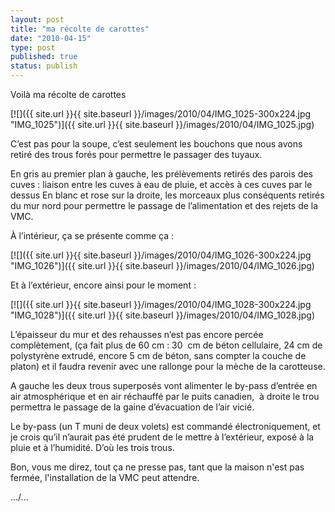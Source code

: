 ```yaml
---
layout: post
title: "ma récolte de carottes"
date: "2010-04-15"
type: post
published: true
status: publish
---
```


Voilà ma récolte de carottes

[![]({{ site.url }}{{ site.baseurl }}/images/2010/04/IMG_1025-300x224.jpg "IMG_1025")]({{ site.url }}{{ site.baseurl }}/images/2010/04/IMG_1025.jpg)

C’est pas pour la soupe, c’est seulement les bouchons que nous avons retiré des trous forés pour permettre le passager des tuyaux.

En gris au premier plan à gauche, les prélèvements retirés des parois des cuves : liaison entre les cuves à eau de pluie, et accès à ces cuves par le dessus En blanc et rose sur la droite, les morceaux plus conséquents retirés du mur nord pour permettre le passage de l’alimentation et des rejets de la VMC.

À l’intérieur, ça se présente comme ça :

[![]({{ site.url }}{{ site.baseurl }}/images/2010/04/IMG_1026-300x224.jpg "IMG_1026")]({{ site.url }}{{ site.baseurl }}/images/2010/04/IMG_1026.jpg)

Et à l’extérieur, encore ainsi pour le moment :

[![]({{ site.url }}{{ site.baseurl }}/images/2010/04/IMG_1028-300x224.jpg "IMG_1028")]({{ site.url }}{{ site.baseurl }}/images/2010/04/IMG_1028.jpg)

L’épaisseur du mur et des rehausses n’est pas encore percée complètement, (ça fait plus de 60 cm : 30  cm de béton cellulaire, 24 cm de polystyrène extrudé, encore 5 cm de béton, sans compter la couche de platon) et il faudra revenir avec une rallonge pour la mèche de la carotteuse.

A gauche les deux trous superposés vont alimenter le by-pass d’entrée en air atmosphérique et en air réchauffé par le puits canadien,  à droite le trou permettra le passage de la gaine d’évacuation de l’air vicié.

Le by-pass (un T muni de deux volets) est commandé électroniquement, et je crois qu’il n’aurait pas été prudent de le mettre à l’extérieur, exposé à la pluie et à l’humidité. D’où les trois trous.

Bon, vous me direz, tout ça ne presse pas, tant que la maison n'est pas fermée, l'installation de la VMC peut attendre.

.../...
